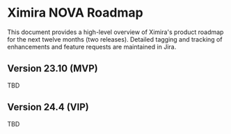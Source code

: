 # Ximira NOVA Roadmap 

This document provides a high-level overview of Ximira's product roadmap for the next twelve months (two releases). Detailed tagging and tracking of enhancements and feature requests are maintained in Jira.

## Version 23.10 (MVP)

TBD

## Version 24.4 (VIP)

TBD
